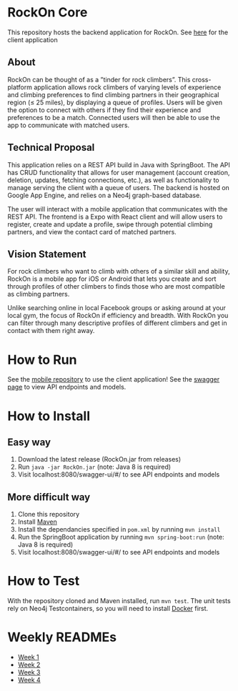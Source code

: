 # RockOn Core

This repository hosts the backend application for RockOn. See [here](https://github.com/CIS3296SoftwareDesignF21/rockon-mobile) for the client application

## About

RockOn can be thought of as a ”tinder for rock climbers”. This cross-platform application
allows rock climbers of varying levels of experience and climbing preferences to find climbing partners in their
geographical region (≤ 25 miles), by displaying a queue of profiles. Users will be given the option to connect
with others if they find their experience and preferences to be a match. Connected users will then be able
to use the app to communicate with matched users.

## Technical Proposal

This application relies on a REST API build in Java with SpringBoot. The API has CRUD functionality that allows for user management (account creation, deletion, updates, fetching connections, etc.), as well as functionality to manage serving the client with a queue of users. The backend is hosted on Google App Engine, and relies on a Neo4j graph-based database.

The user will interact with a mobile application that communicates with the REST API. The frontend is a Expo with React client and
will allow users to register, create and update a profile, swipe through potential climbing partners, and view the contact card
of matched partners.

## Vision Statement

For rock climbers who want to climb with others of a similar skill and ability, RockOn is a mobile app for iOS or Android that lets you create and sort through profiles of other climbers to finds those who are most compatible as climbing partners.

Unlike searching online in local Facebook groups or asking around at your local gym, the focus of RockOn if efficiency and breadth. With RockOn you can filter through many descriptive profiles of different climbers and get in contact with them right away.

# How to Run

See the [mobile repository](https://github.com/CIS3296SoftwareDesignF21/rockon-mobile) to use the client application! See the [swagger page](https://rockon-core.uc.r.appspot.com/swagger-ui/#) to view API endpoints and models.

# How to Install

## Easy way
1. Download the latest release (RockOn.jar from releases)
2. Run `java -jar RockOn.jar` (note: Java 8 is required)
3. Visit localhost:8080/swagger-ui/#/ to see API endpoints and models

## More difficult way
1. Clone this repository
2. Install [Maven](https://maven.apache.org/install.html)
3. Install the dependancies specified in `pom.xml` by running `mvn install`
4. Run the SpringBoot application by running `mvn spring-boot:run` (note: Java 8 is required)
5. Visit localhost:8080/swagger-ui/#/ to see API endpoints and models

# How to Test
With the repository cloned and Maven installed, run `mvn test`. The unit tests rely on Neo4j Testcontainers, so you will need to install [Docker](https://docs.docker.com/get-docker/) first.

# Weekly READMEs
- [Week 1](/Week1.md)
- [Week 2](/Week2.md)
- [Week 3](/Week3.md)
- [Week 4](/Week4.md)
